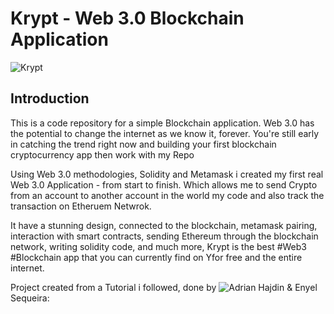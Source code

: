# Krypt - Web 3.0 Blockchain Application
![Krypt](https://i.ibb.co/DVF4tNW/image.png)

## Introduction
This is a code repository for a simple Blockchain application.
Web 3.0 has the potential to change the internet as we know it, forever. You're still early in catching the trend right now and building your first blockchain cryptocurrency app then work with my Repo

Using Web 3.0 methodologies, Solidity and Metamask i created my first real Web 3.0 Application - from start to finish. Which allows me to send Crypto from an account to another account in the world my code and also track the transaction on Etheruem Netwrok. 


It have a stunning design, connected to the blockchain, metamask pairing, interaction with smart contracts, sending Ethereum through the blockchain network, writing solidity code, and much more, Krypt is the best #Web3 #Blockchain app that you can currently find on Yfor free and the entire internet.

Project created from a Tutorial i followed, done by ![Adrian Hajdin](https://github.com/adrianhajdin) & Enyel Sequeira: 
